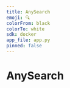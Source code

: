 ```yaml
---
title: AnySearch
emoji: 🔍
colorFrom: black
colorTo: white
sdk: docker
app_file: app.py
pinned: false
---
```


# AnySearch